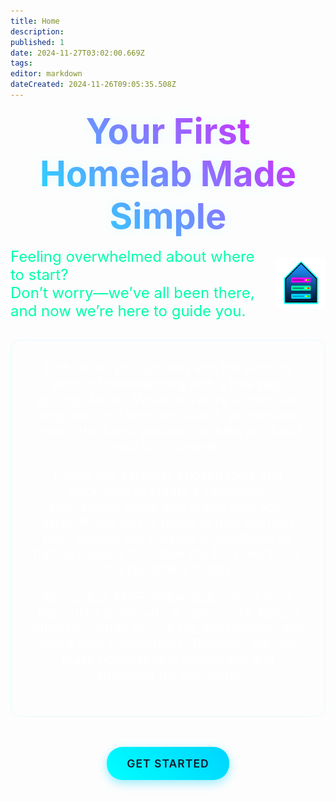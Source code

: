 ```yaml
---
title: Home
description: 
published: 1
date: 2024-11-27T03:02:00.669Z
tags: 
editor: markdown
dateCreated: 2024-11-26T09:05:35.508Z
---
```


<h1 style="text-align: center; font-size: 3.5rem; margin: 1rem 0; background: linear-gradient(45deg, #00ffff, #ff00ff); -webkit-background-clip: text; background-clip: text; color: transparent; text-shadow: 0 0 20px rgba(0, 255, 255, 0.1);">
    Your First Homelab Made Simple
</h1>

<div style="display: flex; align-items: center; justify-content: center; gap: 20px;">
  <!-- Text Section -->
  <div style="font-size: 1.5rem; color: #00ffaa;">
    <p style="margin: 0; text-align: left;">
      Feeling overwhelmed about where to start?<br>
      Don’t worry—we’ve all been there, and now we’re here to guide you.
    </p>
  </div>

  <!-- Logo Section -->
  <div>
    <img src="/logo.png" alt="Home Server Logo" width="150" />
  </div>
</div>



<div style="text-align: center; margin: 0 auto; max-width: 900px; padding: 2rem; border-radius: 15px; backdrop-filter: blur(10px); border: 1px solid rgba(0, 255, 255, 0.1); color: #fff; margin-top: 2rem; font-size: 1.3rem;">
    Embark on your journey into the exciting world of homelabbing with a little help getting started. Whether you’re a complete beginner or a tech enthusiast, we provide clear, structured guidance to help you build your first homelab.

Follow our carefully chosen tools and workflows to create a functional, educational setup that grows with your skills. When you’re ready to take the next step, explore our curated suggestions for further reading to unlock the full potential of this rewarding hobby.

Remember, <span>MyFirstHomelab.com</span> is more than just a guide—it’s a community. Return often to contribute, join the discussions, and share your suggestions. Together, we can make homelabbing accessible and enjoyable for everyone!
</div>

<div style="display: flex; gap: 1.5rem; justify-content: center; margin-top: 3rem;">
    <a href="/en/Hardware" style="padding: 1rem 2rem; font-size: 1.1rem; font-weight: 600; text-decoration: none; border-radius: 25px; text-transform: uppercase; letter-spacing: 1px; background: linear-gradient(45deg, #00ffff, #00d4ff); color: #1a1a2e; box-shadow: 0 5px 15px rgba(0, 212, 255, 0.4); transition: all 0.3s ease;">
        Get Started
    </a>
</div>
